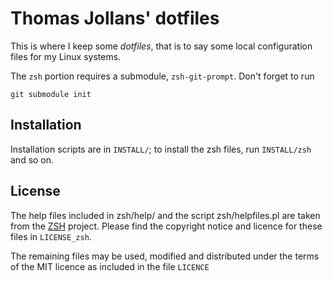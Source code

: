 # Thomas Jollans' dotfiles

This is where I keep some *dotfiles*, that is to say some local configuration
files for my Linux systems.

The `zsh` portion requires a submodule, `zsh-git-prompt`. Don't forget to run

    git submodule init

## Installation

Installation scripts are in `INSTALL/`; to install the zsh files, run
`INSTALL/zsh` and so on.

## License

The help files included in zsh/help/ and the script zsh/helpfiles.pl are
taken from the [ZSH](http://www.zsh.org/) project. Please find the copyright
notice and licence for these files in `LICENSE_zsh`.

The remaining files may be used, modified and distributed under the terms of
the MIT licence as included in the file `LICENCE`


